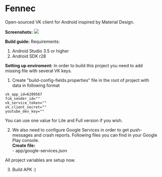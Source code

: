 # Fennec
Open-sourced VK client for Android inspired by Material Design.

<b>Screenshots:</b>
<img src="Screenshots.jpg"/>

<b>Build guide:</b>
Requirements:
  1) Android Studio 3.5 or higher
  2) Android SDK r28
  
<b>Setting up enviroment:</b>
In order to build this project you need to add missing file with several VK keys.

  1) Create "build-config-fields.properties" file in the root of project with data in following format

```
vk_app_id=6209567
fcm_sender_id=""
vk_service_token=""
vk_client_secret=""
youtube_dev_key=""
```

You can use one value for Lite and Full version if you wish.

  2) We also need to configure Google Services in order to get push-messages and crash reports. Following files you can find in your Google Play console.<br>
  <b>Create file:</b><br>
    - app/google-services.json

  All project variables are setup now.

  3) Build APK :)
